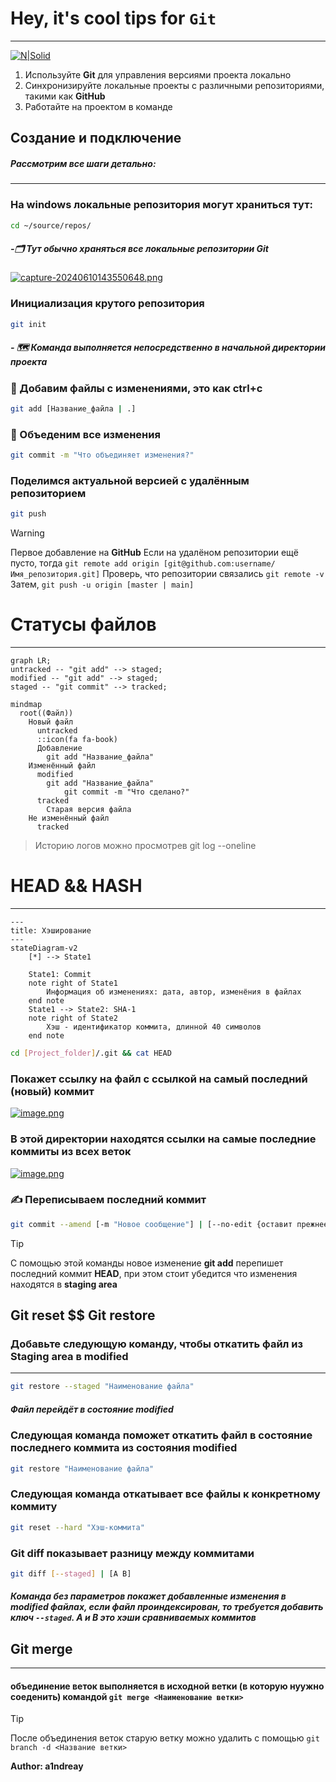 # Hey, it's cool tips for `Git`
---
[![N|Solid](https://cldup.com/dTxpPi9lDf.thumb.png)](https://nodesource.com/products/nsolid)
1. Используйте __Git__ для управления версиями проекта локально
2. Синхронизируйте локальные проекты с различными репозиториями, такими как __GitHub__
3. Работайте на проектом в команде

## Создание и подключение
##### Рассмотрим все шаги детально:
---
### На __windows__ локальные репозитория могут храниться тут:
```bash
cd ~/source/repos/
```
##### -🗂️ Тут обычно храняться все локальные репозитории __Git__
[![capture-20240610143550648.png](https://i.postimg.cc/pTZwfNYV/capture-20240610143550648.png)](https://postimg.cc/ftVqsrr1)

### Инициализация крутого репозитория
```bash
git init
```
##### - 🗺️ Команда выполняется непосредственно в начальной директории проекта

### 💾 Добавим файлы с изменениями, это как __ctrl+c__
```bash
git add [Название_файла | .]
```

### 🔗 Объеденим все изменения
```bash
git commit -m "Что объединяет изменения?"
```

### Поделимся актуальной версией с удалённым репозиторием
```bash
git push
```

> [!WARNING] 
> Первое добавление на __GitHub__
> Если на удалёном репозитории ещё пусто, тогда `git remote add origin [git@github.com:username/Имя_репозитория.git]`
> Проверь, что репозитории связались `git remote -v`
> Затем, `git push -u origin [master | main]`

# Статусы файлов
---

```mermaid
graph LR;
untracked -- "git add" --> staged;
modified -- "git add" --> staged;
staged -- "git commit" --> tracked;
```

```mermaid
mindmap
  root((Файл))
    Новый файл
      untracked
      ::icon(fa fa-book)
      Добавление
        git add "Название_файла"
    Изменённый файл
      modified
        git add "Название_файла"
            git commit -m "Что сделано?"
      tracked
        Старая версия файла
    Не изменённый файл
      tracked

```

> Историю логов можно просмотрев git log --oneline

# __HEAD__ && __HASH__
---

```mermaid
---
title: Хэширование
---
stateDiagram-v2
    [*] --> State1

    State1: Commit
    note right of State1
        Информация об изменениях: дата, автор, изменёния в файлах
    end note
    State1 --> State2: SHA-1
    note right of State2
        Хэш - идентификатор коммита, длинной 40 символов
    end note

```

```bash
cd [Project_folder]/.git && cat HEAD
```
### Покажет ссылку на файл с ссылкой на самый последний (новый) коммит
[![image.png](https://i.postimg.cc/bNZ3Qj8D/image.png)](https://postimg.cc/pptfH4mR)

### В этой директории находятся ссылки на самые последние коммиты из всех веток
[![image.png](https://i.postimg.cc/cJFn9rBs/image.png)](https://postimg.cc/wtsM3xrP)

### ✍️ Переписываем последний коммит 
```bash
git commit --amend [-m "Новое сообщение"] | [--no-edit {оставит прежнее сообщение}]
```
> [!TIP]
> С помощью этой команды новое изменение __git add__ перепишет последний коммит __HEAD__, при этом стоит убедится что изменения находятся в __staging area__

## __Git reset__ $$ __Git restore__
### Добавьте следующую команду, чтобы откатить файл из __Staging area__ в __modified__
---
```bash
git restore --staged "Наименование файла"
```
##### Файл перейдёт в состояние __modified__

### Следующая команда поможет откатить файл в состояние последнего коммита из состояния __modified__
```bash
git restore "Наименование файла"
```

### Следующая команда откатывает все файлы к конкретному коммиту
```bash
git reset --hard "Хэш-коммита"
```

### __Git diff__ показывает разницу между коммитами
```bash
git diff [--staged] | [A B]
```
##### Команда без параметров покажет добавленные изменения в __modified__ файлах, если файл проиндексирован, то требуется добавить ключ ``` --staged ```. A и B это хэши сравниваемых коммитов

## __Git merge__
---
#### объединение веток выполняется в исходной ветки (в которую нуужно соеденить) командой `git merge <Наименование ветки>`
> [!TIP]
> После объединения веток старую ветку можно удалить с помощью `git branch -d <Название ветки>`

**Author: a1ndreay**
